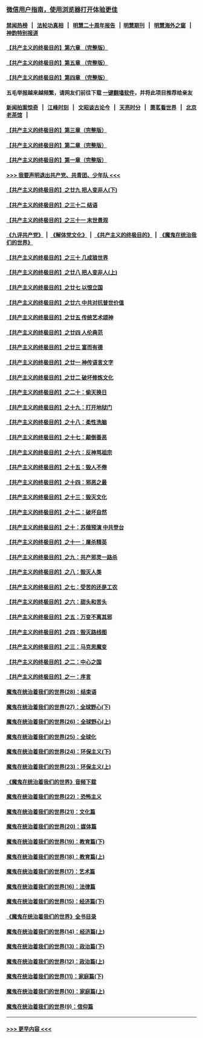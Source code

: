 ### [微信用户指南，使用浏览器打开体验更佳](https://github.com/gfw-breaker/banned-news1/blob/master/indexes/wechat-guide.md?t=0)
#### [禁闻热榜](热点新闻.md?t=0)  &nbsp;&nbsp;|&nbsp;&nbsp; [法轮功真相](https://github.com/gfw-breaker/truth/blob/master/README.md?t=0) &nbsp;&nbsp;|&nbsp;&nbsp; [明慧二十周年报告](https://github.com/gfw-breaker/mh-reports/blob/master/README.md?t=0) &nbsp;&nbsp;|&nbsp;&nbsp;[明慧期刊](https://github.com/gfw-breaker/mh-qikan) &nbsp;&nbsp;|&nbsp;&nbsp; [明慧海外之窗](https://github.com/gfw-breaker/mh-news/blob/master/README.md?t=0) &nbsp;&nbsp;|&nbsp;&nbsp; [神韵特别报道](https://github.com/gfw-breaker/mh-news/blob/master/shenyun.md?t=0)
#### [【共产主义的终极目的】第六章 （完整版）](../pages/nsc422/n11428913.md?t=02031602) 
#### [【共产主义的终极目的】第五章 （完整版）](../pages/nsc422/n11428912.md?t=02031602) 
#### [【共产主义的终极目的】第四章 （完整版）](../pages/nsc422/n11428907.md?t=02031602) 
#### 五毛举报越来越频繁，请网友们前往下载 [一键翻墙软件](https://github.com/gfw-breaker/ssr-accounts)，并将此项目推荐给亲友
#### [新闻拍案惊奇](https://github.com/gfw-breaker/banned-news1/blob/master/pages/link4.md) &nbsp;&nbsp;|&nbsp;&nbsp; [江峰时刻](https://github.com/gfw-breaker/banned-news1/blob/master/pages/link4.md) &nbsp;&nbsp;|&nbsp;&nbsp; [文昭谈古论今](https://github.com/gfw-breaker/banned-news1/blob/master/pages/link4.md) &nbsp;&nbsp;|&nbsp;&nbsp; [天亮时分](https://github.com/gfw-breaker/banned-news1/blob/master/pages/link4.md) &nbsp;&nbsp;|&nbsp;&nbsp; [萧茗看世界](https://github.com/gfw-breaker/banned-news1/blob/master/pages/link4.md) &nbsp;&nbsp;|&nbsp;&nbsp; [北京老茶馆](https://github.com/gfw-breaker/banned-news1/blob/master/pages/link4.md) &nbsp;&nbsp;|&nbsp;&nbsp; 
#### [【共产主义的终极目的】第三章（完整版）](../pages/nsc422/n11428848.md?t=02031602) 
#### [【共产主义的终极目的】第二章（完整版）](../pages/nsc422/n11428831.md?t=02031602) 
#### [【共产主义的终极目的】第一章（完整版）](../pages/nsc422/n11417651.md?t=02031602) 
#### [>>> 我要声明退出共产党、共青团、少年队 <<<](https://github.com/begood0513/goodnews/blob/master/quit/letter.md) 
#### [【共产主义的终极目的】之廿九 把人变非人(下)](../pages/nsc422/n11344140.md?t=02031602) 
#### [【共产主义的终极目的】之三十二 结语](../pages/nsc422/n11360535.md?t=02031602) 
#### [【共产主义的终极目的】之三十一 末世景观](../pages/nsc422/n11351129.md?t=02031602) 
#### [《九评共产党》](https://github.com/begood0513/9ping.md/blob/master/README.md) &nbsp;|&nbsp; [《解体党文化》](../../../../jtdwh.md/blob/master/README.md)  &nbsp;|&nbsp; [《共产主义的终极目的》](../../../../gczydzjmd.md/blob/master/README.md) &nbsp;|&nbsp; [《魔鬼在统治我们的世界》](../../../../mgztzwmdsj.md/blob/master/README.md) 
#### [【共产主义的终极目的】之三十 几成狼世界](../pages/nsc422/n11348280.md?t=02031602) 
#### [【共产主义的终极目的】之廿八 把人变非人(上)](../pages/nsc422/n11340492.md?t=02031602) 
#### [【共产主义的终极目的】之廿七 以恨立国](../pages/nsc422/n11336944.md?t=02031602) 
#### [【共产主义的终极目的】之廿六 中共对抗普世价值](../pages/nsc422/n11324785.md?t=02031602) 
#### [【共产主义的终极目的】之廿五 传统艺术颂神](../pages/nsc422/n11296396.md?t=02031602) 
#### [【共产主义的终极目的】之廿四 人伦典范](../pages/nsc422/n11296397.md?t=02031602) 
#### [【共产主义的终极目的】之廿三 富而有德](../pages/nsc422/n11283598.md?t=02031602) 
#### [【共产主义的终极目的】之廿一 神传语言文字](../pages/nsc422/n11263265.md?t=02031602) 
#### [【共产主义的终极目的】之廿二 破坏修炼文化](../pages/nsc422/n11245728.md?t=02031602) 
#### [【共产主义的终极目的】之二十：偷天换日](../pages/nsc422/n11238846.md?t=02031602) 
#### [【共产主义的终极目的】之十九：打开地狱门](../pages/nsc422/n11206376.md?t=02031602) 
#### [【共产主义的终极目的】之十八：柔性洗脑](../pages/nsc422/n11199994.md?t=02031602) 
#### [【共产主义的终极目的】之十七：颠倒善恶](../pages/nsc422/n11179782.md?t=02031602) 
#### [【共产主义的终极目的】之十六：反神骂祖宗](../pages/nsc422/n11166798.md?t=02031602) 
#### [【共产主义的终极目的】之十五：毁人不倦](../pages/nsc422/n11166792.md?t=02031602) 
#### [【共产主义的终极目的】之十四：邪恶之最](../pages/nsc422/n11150249.md?t=02031602) 
#### [【共产主义的终极目的】之十三：毁灭文化](../pages/nsc422/n11135227.md?t=02031602) 
#### [【共产主义的终极目的】之十二：破坏自然](../pages/nsc422/n11135214.md?t=02031602) 
#### [【共产主义的终极目的】之十：苏俄预演 中共登台](../pages/nsc422/n11118424.md?t=02031602) 
#### [【共产主义的终极目的】之十一：屠杀精英](../pages/nsc422/n11118442.md?t=02031602) 
#### [【共产主义的终极目的】之九：共产邪灵一路杀](../pages/nsc422/n11114139.md?t=02031602) 
#### [【共产主义的终极目的】之八：毁灭人类](../pages/nsc422/n11108503.md?t=02031602) 
#### [【共产主义的终极目的】之七：受苦的还是工农](../pages/nsc422/n11101809.md?t=02031602) 
#### [【共产主义的终极目的】之六：甜头和苦头](../pages/nsc422/n11096971.md?t=02031602) 
#### [【共产主义的终极目的】之五：万变不离其邪](../pages/nsc422/n11091285.md?t=02031602) 
#### [【共产主义的终极目的】之四：毁灭路线图](../pages/nsc422/n11086284.md?t=02031602) 
#### [【共产主义的终极目的】之三：马克思魔变](../pages/nsc422/n11061941.md?t=02031602) 
#### [【共产主义的终极目的】之二：中心之国](../pages/nsc422/n11047728.md?t=02031602) 
#### [【共产主义的终极目的】之一：序言](../pages/nsc422/n11086077.md?t=02031602) 
#### [魔鬼在统治着我们的世界(28)：结束语](../pages/nsc422/n10936246.md?t=02031602) 
#### [魔鬼在统治着我们的世界(27)：全球野心(下)](../pages/nsc422/n10928319.md?t=02031602) 
#### [魔鬼在统治着我们的世界(26)：全球野心(上)](../pages/nsc422/n10900318.md?t=02031602) 
#### [魔鬼在统治着我们的世界(25)：全球化](../pages/nsc422/n10788205.md?t=02031602) 
#### [魔鬼在统治着我们的世界(24)：环保主义(下)](../pages/nsc422/n10695307.md?t=02031602) 
#### [魔鬼在统治着我们的世界(23)：环保主义(上)](../pages/nsc422/n10688613.md?t=02031602) 
#### [《魔鬼在统治着我们的世界》音频下载](../pages/nsc422/n10635553.md?t=02031602) 
#### [魔鬼在统治着我们的世界(22)：恐怖主义](../pages/nsc422/n10614727.md?t=02031602) 
#### [魔鬼在统治着我们的世界(21)：文化篇](../pages/nsc422/n10597706.md?t=02031602) 
#### [魔鬼在统治着我们的世界(20)：媒体篇](../pages/nsc422/n10586579.md?t=02031602) 
#### [魔鬼在统治着我们的世界(19)：教育篇(下)](../pages/nsc422/n10564808.md?t=02031602) 
#### [魔鬼在统治着我们的世界(18)：教育篇(上)](../pages/nsc422/n10526970.md?t=02031602) 
#### [魔鬼在统治着我们的世界(17)：艺术篇](../pages/nsc422/n10499093.md?t=02031602) 
#### [魔鬼在统治着我们的世界(16)：法律篇](../pages/nsc422/n10485969.md?t=02031602) 
#### [魔鬼在统治着我们的世界(15)：经济篇(下)](../pages/nsc422/n10469975.md?t=02031602) 
#### [《魔鬼在统治着我们的世界》全书目录](../pages/nsc422/n10464261.md?t=02031602) 
#### [魔鬼在统治着我们的世界(14)：经济篇(上)](../pages/nsc422/n10457370.md?t=02031602) 
#### [魔鬼在统治着我们的世界(13)：政治篇(下)](../pages/nsc422/n10448270.md?t=02031602) 
#### [魔鬼在统治着我们的世界(12)：政治篇(上)](../pages/nsc422/n10444576.md?t=02031602) 
#### [魔鬼在统治着我们的世界(11)：家庭篇(下)](../pages/nsc422/n10440961.md?t=02031602) 
#### [魔鬼在统治着我们的世界(10)：家庭篇(上)](../pages/nsc422/n10435448.md?t=02031602) 
#### [魔鬼在统治着我们的世界(9)：信仰篇](../pages/nsc422/n10432159.md?t=02031602) 

----
#### [ >>> 更早内容 <<< ](../indexes/nsc422-earlier.md)
